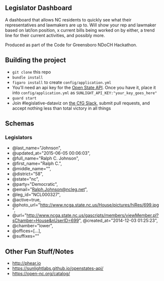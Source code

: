 ## Legislator Dashboard
A dashboard that allows NC residents to quickly see what their representatives and lawmakers are up to. Will show your rep and lawmaker based on lat/lon position, x current bills being worked on by either, a trend line for their current activities, and possibly more.

Produced as part of the Code for Greensboro NDoCH Hackathon.

## Building the project

- `git clone` this repo
- `bundle install`
- `figaro install` to create `config/application.yml`
- You'll need an api key for the [Open State API](https://sunlightlabs.github.io/openstates-api/). Once you have it, place it into `config/application.yml` as `SUNLIGHT_API_KEY:"your_key_goes_here"`
- `guard start`
- Join #legislative-dataviz on [the CfG Slack](http://slack.codeforgreensboro.org), submit pull requests, and accept nothing less than total victory in all things

## Schemas
### Legislators

- @last_name="Johnson",
- @updated_at="2015-06-05 00:06:03",
- @full_name="Ralph C. Johnson",
- @first_name="Ralph C.",
- @middle_name="",
- @district="58",
- @state="nc",
- @party="Democratic",
- @email="Ralph.Johnson@ncleg.net",
- @leg_id="NCL000327",
- @active=true,
- @photo_url="http://www.ncga.state.nc.us/House/pictures/hiRes/699.jpg",
- @url="http://www.ncga.state.nc.us/gascripts/members/viewMember.pl?sChamber=House&nUserID=699", @created_at="2014-12-03 01:25:23",
- @chamber="lower",
- @offices=[...],
- @suffixes=""

## Other Fun Stuff/Notes

- http://phear.io
- https://sunlightlabs.github.io/openstates-api/
- https://open-nc.org/catalog/
